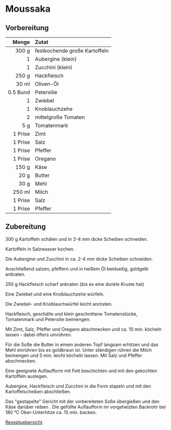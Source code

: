 # Moussaka

## Vorbereitung 

|    Menge | Zutat                         |
| --------:|:----------------------------- |
|    300 g | festkochende große Kartoffeln |
|        1 | Aubergine (klein)             |
|        1 | Zucchini (klein)              |
|    250 g | Hackfleisch                   |
|    30 ml | Oliven-Öl                     |
| 0.5 Bund | Petersilie                    |
|        1 | Zwiebel                       |
|        1 | Knoblauchzehe                 |
|        2 | mittelgroße Tomaten           |
|      5 g | Tomatenmark                   |
|  1 Prise | Zimt                          |
|  1 Prise | Salz                          |
|  1 Prise | Pfeffer                       |
|  1 Prise | Oregano                       |
|    150 g | Käse                          |
|     20 g | Butter                        |
|     30 g | Mehl                          |
|   250 ml | Milch                         |
|  1 Prise | Salz                          |
|  1 Prise | Pfeffer                       |



## Zubereitung

300 g Kartoffeln schälen und in  2-4 mm dicke Scheiben schneiden.

Kartoffeln in Salzwasser kochen. 

Die Aubergine und Zucchini in ca. 2-4 mm dicke Scheiben schneiden.

Anschließend salzen, pfeffern und in heißem Öl beidseitig, goldgelb anbraten.

250 g Hackfleisch scharf anbraten (bis es eine dunkle Kruste hat)

Eine Zwiebel und eine Knoblauchzehe würfeln.

Die Zwiebel- und Knoblauchwürfel leicht anrösten.

Hackfleisch, geschälte und klein geschnittene Tomatenstücke, Tomatenmark und Petersilie beimengen.

Mit Zimt, Salz, Pfeffer und Oregano abschmecken und ca. 10 min. köcheln lassen - dabei öfters umrühren.

Für die Soße die Butter in einem anderen Topf langsam erhitzen und das Mehl einrühren bis es goldbraun ist. Unter ständigen rühren die Milch beimengen und 5 min. leicht köcheln lassen. Mit Salz und Pfeffer abschmecken.

Eine geeignete Auflaufform mit Fett beschichten und mit den gekochten Kartoffeln auslegen. 

Aubergine, Hackfleisch und Zucchini in die Form stapeln und mit den Kartoffelscheiben abschließen.

Das "gestapelte" Gericht mit der vorbereiteten Soße übergießen und den Käse darüber reiben
.
Die gefüllte Auflaufform im vorgeheizten Backrohr bei 180 °C Ober-Unterhitze ca. 15 min. backen.

[Rezeptuebersicht](./index.md)